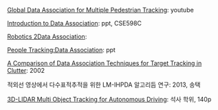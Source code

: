 

[Global Data Association for Multiple Pedestrian Tracking](https://www.youtube.com/watch?v=SgRSniLdpwk): youtube 



[Introduction to Data Association](http://www.cse.psu.edu/~rtc12/CSE598C/datassocPart1.pdf): ppt, CSE598C


[Robotics 2Data Association](http://ais.informatik.uni-freiburg.de/teaching/ws09/robotics2/pdfs/rob2-11-dataassociation.pdf): 


[People Tracking:Data Association](http://luthuli.cs.uiuc.edu/~daf/tutorials/activity/data_association.pdf): ppt


[A Comparison of Data Association Techniques for Target Tracking in Clutter](https://pdfs.semanticscholar.org/c0d2/b5c5b6c8224688e47cd842db5693cc479548.pdf): 2002

적외선 영상에서 다수표적추적을 위한 LM-IHPDA 알고리듬 연구: 2013, 송택

[3D-LIDAR Multi Object Tracking for Autonomous Driving](https://www.slideshare.net/adioshun/3dlidar-multi-object-tracking-for-autonomous-driving-111277160?qid=aa9596e3-5121-4eb1-bd53-89565da2c368&v=&b=&from_search=2): 석사 학위, 140p
